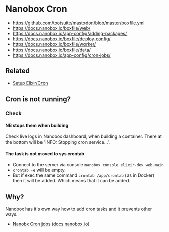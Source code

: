 # Nanobox Cron

* https://github.com/tootsuite/mastodon/blob/master/boxfile.yml
* https://docs.nanobox.io/boxfile/web/
* https://docs.nanobox.io/app-config/adding-packages/
* https://docs.nanobox.io/boxfile/deploy-config/
* https://docs.nanobox.io/boxfile/worker/
* https://docs.nanobox.io/boxfile/data/
* https://docs.nanobox.io/app-config/cron-jobs/

## Related 

* [Setup Elixir/Cron](../Elixir-Phoenix/Cron.md)

## Cron is not running?

### Check

#### NB stops them when building

Check live logs in Nanobox dashboard, when building a container. There at the bottom will be 'INFO: Stopping cron service...'.

#### The task is not moved to sys crontab

* Connect to the server via console `nanobox console elixir-dev web.main`
* `crontab -e` will be empty.
* But if exec the same command `crontab /app/crontab` (as in Docker) then it will be added. Which means that it can be added.

## Why?

Nanobox has it's own way how to add cron tasks and it prevents other ways.

* [Nanobx Cron jobs (docs.nanobox.io)](https://docs.nanobox.io/app-config/cron-jobs/)